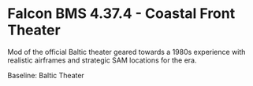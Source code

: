 # Falcon BMS 4.37.4 - Coastal Front Theater
Mod of the official Baltic theater geared towards a 1980s experience with realistic airframes and strategic SAM locations for the era.

Baseline: Baltic Theater